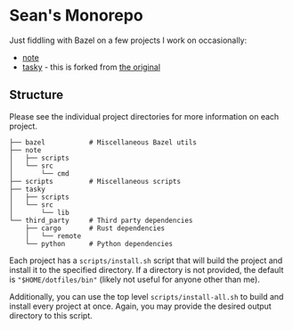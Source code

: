 # Sean's Monorepo

Just fiddling with Bazel on a few projects I work on occasionally:
- [note](https://github.com/s992/note)
- [tasky](https://github.com/s992/Tasky) - this is forked from [the original](https://github.com/jonsterling/Tasky)

## Structure
Please see the individual project directories for more information on each project.

```
├── bazel           # Miscellaneous Bazel utils
├── note
│   ├── scripts
│   └── src
│       └── cmd
├── scripts         # Miscellaneous scripts
├── tasky
│   ├── scripts
│   └── src
│       └── lib
└── third_party     # Third party dependencies
    ├── cargo       # Rust dependencies
    │   └── remote
    └── python      # Python dependencies
```

Each project has a `scripts/install.sh` script that will build the project and install it to the specified directory. If a directory is not provided, the default is `"$HOME/dotfiles/bin"` (likely not useful for anyone other than me).

Additionally, you can use the top level `scripts/install-all.sh` to build and install every project at once. Again, you may provide the desired output directory to this script.